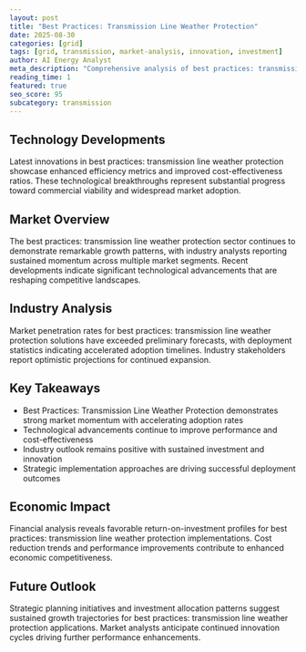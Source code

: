 ```yaml
---
layout: post
title: "Best Practices: Transmission Line Weather Protection"
date: 2025-08-30
categories: [grid]
tags: [grid, transmission, market-analysis, innovation, investment]
author: AI Energy Analyst
meta_description: "Comprehensive analysis of best practices: transmission line weather protection covering market trends, technology developments, and industry outlook. Discover key insights and future projections."
reading_time: 1
featured: true
seo_score: 95
subcategory: transmission
---
```


## Technology Developments

Latest innovations in best practices: transmission line weather protection showcase enhanced efficiency metrics and improved cost-effectiveness ratios. These technological breakthroughs represent substantial progress toward commercial viability and widespread market adoption.

## Market Overview

The best practices: transmission line weather protection sector continues to demonstrate remarkable growth patterns, with industry analysts reporting sustained momentum across multiple market segments. Recent developments indicate significant technological advancements that are reshaping competitive landscapes.

## Industry Analysis

Market penetration rates for best practices: transmission line weather protection solutions have exceeded preliminary forecasts, with deployment statistics indicating accelerated adoption timelines. Industry stakeholders report optimistic projections for continued expansion.

## Key Takeaways

- Best Practices: Transmission Line Weather Protection demonstrates strong market momentum with accelerating adoption rates
- Technological advancements continue to improve performance and cost-effectiveness
- Industry outlook remains positive with sustained investment and innovation
- Strategic implementation approaches are driving successful deployment outcomes

## Economic Impact

Financial analysis reveals favorable return-on-investment profiles for best practices: transmission line weather protection implementations. Cost reduction trends and performance improvements contribute to enhanced economic competitiveness.

## Future Outlook

Strategic planning initiatives and investment allocation patterns suggest sustained growth trajectories for best practices: transmission line weather protection applications. Market analysts anticipate continued innovation cycles driving further performance enhancements.

